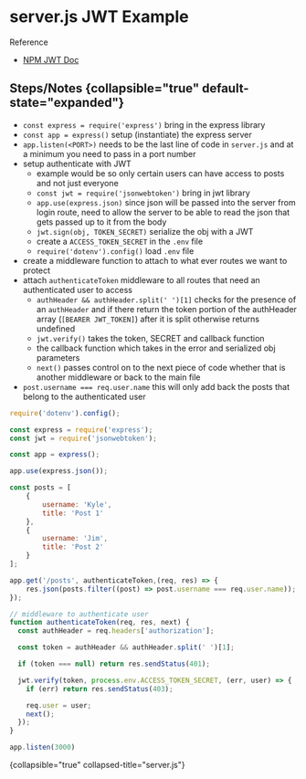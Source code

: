 # server.js JWT Example

Reference

- [NPM JWT Doc](https://www.npmjs.com/package/jsonwebtoken)

## Steps/Notes {collapsible="true" default-state="expanded"}

- `const express = require('express')` bring in the express library
- `const app = express()` setup (instantiate) the express server
- `app.listen(<PORT>)` needs to be the last line of code in `server.js` and at a minimum you need to pass in a port
  number
- setup authenticate with JWT
    - example would be so only certain users can have access to posts and not just everyone
    - `const jwt = require('jsonwebtoken')` bring in jwt library
    - `app.use(express.json)` since json will be passed into the server from login route, need to allow the server to be
      able to read the json that gets passed up to it from the body
    - `jwt.sign(obj, TOKEN_SECRET)` serialize the obj with a JWT
    - create a `ACCESS_TOKEN_SECRET` in the `.env` file
    - `require('dotenv').config()` load `.env` file
- create a middleware function to attach to what ever routes we want to protect
- attach `authenticateToken` middleware to all routes that need an authenticated user to access
    - `authHeader && authHeader.split(' ')[1]` checks for the presence of an `authHeader` and if there return the token
      portion of the authHeader array (`[BEARER JWT_TOKEN]`) after it is split otherwise returns undefined
    - `jwt.verify()` takes the token, SECRET and callback function
    - the callback function which takes in the error and serialized obj parameters
    - `next()` passes control on to the next piece of code whether that is another middleware or back to the main file
- `post.username === req.user.name` this will only add back the posts that belong to the authenticated user

```Javascript
require('dotenv').config();

const express = require('express');
const jwt = require('jsonwebtoken');

const app = express();

app.use(express.json());

const posts = [
    {
        username: 'Kyle',
        title: 'Post 1'
    },
    {
        username: 'Jim',
        title: 'Post 2'
    }
];

app.get('/posts', authenticateToken,(req, res) => {
    res.json(posts.filter((post) => post.username === req.user.name));
});

// middleware to authenticate user
function authenticateToken(req, res, next) {
  const authHeader = req.headers['authorization'];

  const token = authHeader && authHeader.split(' ')[1];

  if (token === null) return res.sendStatus(401);

  jwt.verify(token, process.env.ACCESS_TOKEN_SECRET, (err, user) => {
    if (err) return res.sendStatus(403);

    req.user = user;
    next();
  });
}

app.listen(3000)
```

{collapsible="true" collapsed-title="server.js"}
